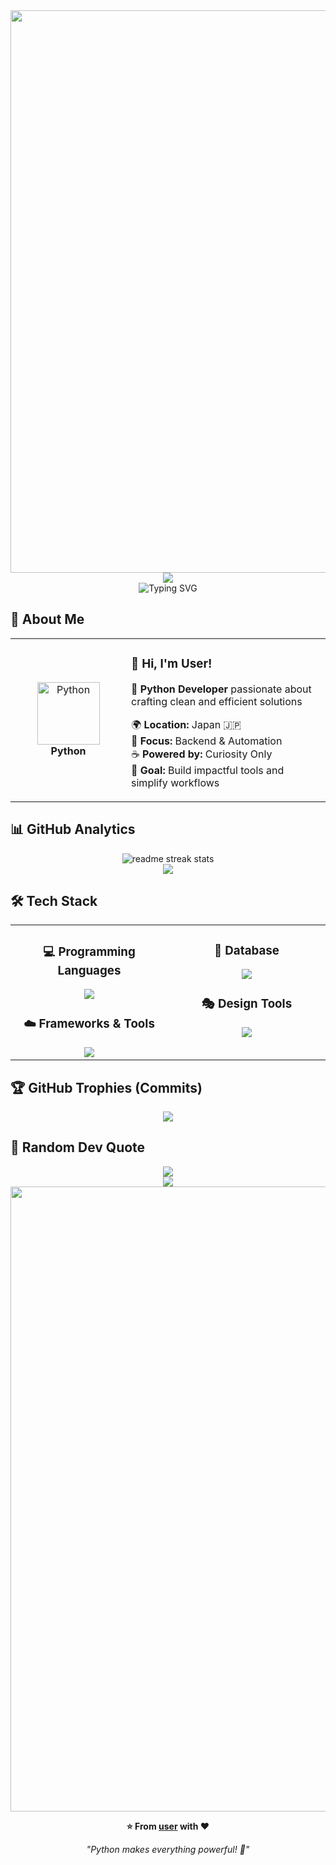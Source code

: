 <div align="center">
  <img src="https://user-images.githubusercontent.com/74038190/212284100-561aa473-3905-4a80-b561-0d28506553ee.gif" width="900">
</div>

<div align="center">
  <img src="https://capsule-render.vercel.app/api?type=waving&color=0:1E90FF,100:87CEFA&height=150&section=header&animation=twinkling" />
</div>

<div align="center">
  <img src="https://readme-typing-svg.herokuapp.com?font=Fira+Code&size=32&duration=2800&pause=2000&color=87CEFA&center=true&vCenter=true&width=600&lines=Hey+there!+I'm+User+%F0%9F%91%8B;Python+Developer+%F0%9F%90%8D;Lover+of+Clean+Code+%F0%9F%92%BB;Always+Learning+New+Things+%F0%9F%93%9A" alt="Typing SVG" />
</div>

## 🌟 **About Me**

<div align="center">

<table>
<tr>
<td width="200" align="center">
<img src="https://skillicons.dev/icons?i=python" width="100" height="100" alt="Python" />
<br><strong>Python</strong>
</td>
<td width="400" align="left">

### 👋 **Hi, I'm User!**
🚀 **Python Developer** passionate about crafting clean and efficient solutions  

🌍 **Location:** Japan 🇯🇵  
💼 **Focus:** Backend & Automation  
☕ **Powered by:** Curiosity Only  
🎯 **Goal:** Build impactful tools and simplify workflows  

</td>
</tr>
</table>

</div>

## 📊 **GitHub Analytics**

<div align="center">
  <img src="https://github-readme-streak-stats.herokuapp.com/?user=user&theme=transparent&border_radius=10&starting_year=2020" alt="readme streak stats" />
</div>

<div align="center">
  <img src="https://github-readme-activity-graph.vercel.app/graph?username=user&custom_title=User's%20GitHub%20Activity%20Graph&bg_color=0d1117&color=1E90FF&line=1E90FF&point=87CEFA&area=true&hide_border=true" />
</div>

## 🛠️ **Tech Stack**

<table align="center">
<tr>
<td width="50%" align="center" valign="top">

### 💻  **Programming Languages**
<img src="https://skillicons.dev/icons?i=python,bash,js" />

### ☁️  **Frameworks & Tools**
<img src="https://skillicons.dev/icons?i=fastapi,flask,jupyter,vscode,git,github,postman" />

</td>
<td width="50%" align="center" valign="top">

### 📂  **Database**
<img src="https://skillicons.dev/icons?i=sqlite,postgresql" />

### 🎭  **Design Tools**
<img src="https://skillicons.dev/icons?i=figma,photoshop" />

</td>
</tr>
</table>

## 🏆 **GitHub Trophies (Commits)**

<div align="center">
  <img src="https://github-profile-trophy.vercel.app/?username=user&theme=transparent&no-frame=true&no-bg=false&margin-w=4&column=7&rank=SECRET,SSS,SS,S,AAA,AA,A,B,C&title=Commit,Commits" />
</div>

## 💭 **Random Dev Quote**

<div align="center">
  <img src="https://quotes-github-readme.vercel.app/api?type=horizontal&theme=transparent" />
</div>

<div align="center">
  <img src="https://capsule-render.vercel.app/api?type=waving&color=0:1E90FF,100:87CEFA&height=120&section=footer&animation=twinkling" />
</div>

<div align="center">
  <img src="https://user-images.githubusercontent.com/74038190/212284115-f47cd8ff-2ffb-4b04-b5bf-4d1c14c0247f.gif" width="1000">

  **⭐ From [user](https://github.com/user) with ❤️**

  *"Python makes everything powerful! 🐍"*
</div>
